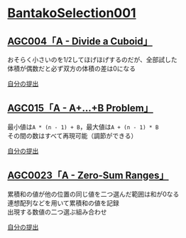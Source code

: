 # [BantakoSelection001](https://not-522.appspot.com/contest/5852731222786048)  
  
## [AGC004「A - Divide a Cuboid」](https://beta.atcoder.jp/contests/agc004/tasks/agc004_a)  
  
おそらく小さいのを1/2してほげほげするのだが、全部試した  
体積が偶数だと必ず双方の体積の差は0になる  
  
[自分の提出](https://beta.atcoder.jp/contests/agc004/submissions/3606118)  
  
## [AGC015「A - A+...+B Problem」](https://beta.atcoder.jp/contests/agc015/tasks/agc015_a)  
  
最小値は`A * (n - 1) + B`，最大値は`A + (n - 1) * B`  
その間の数はすべて再現可能（調節ができる）  
  
[自分の提出](https://beta.atcoder.jp/contests/agc015/submissions/3606187)  
## [AGC0023「A - Zero-Sum Ranges」](https://beta.atcoder.jp/contests/agc023/tasks/agc023_a)  
  
累積和の値が他の位置の同じ値を二つ選んだ範囲は和が0なる  
連想配列などを用いて累積和の値を記録  
出現する数値の二つ選ぶ組み合わせ  
  
[自分の提出](https://beta.atcoder.jp/contests/agc023/submissions/3606232)  
